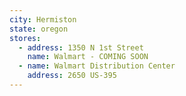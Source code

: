 ```yaml
---
city: Hermiston
state: oregon
stores:
  - address: 1350 N 1st Street
    name: Walmart - COMING SOON
  - name: Walmart Distribution Center
    address: 2650 US-395
---
```

